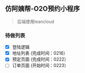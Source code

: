 ## 仿阿姨帮-O2O预约小程序
> 后端使用leancloud

### 待做列表
- [x] 登陆逻辑
- [x] 地址列表 (完成时间：0216）
- [x] 预定页面 (完成时间：0222）
- [ ] 订单页面 (开始时间：0223）